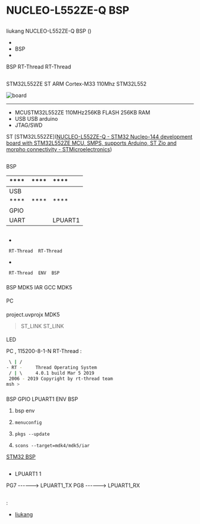 # NUCLEO-L552ZE-Q  BSP 

## 

 liukang  NUCLEO-L552ZE-Q  BSP () 



- 
- BSP 
- 

 BSP RT-Thread  RT-Thread 

## 

STM32L552ZE  ST  ARM Cortex-M33  110Mhz STM32L552 



![board](figures/board.png)

 **** 

- MCUSTM32L552ZE 110MHz256KB FLASH 256KB RAM
- USB USB arduino 
-  JTAG/SWD

 ST [STM32L552ZE]([NUCLEO-L552ZE-Q - STM32 Nucleo-144 development board with STM32L552ZE MCU, SMPS, supports Arduino, ST Zio and morpho connectivity - STMicroelectronics](https://www.st.com/en/evaluation-tools/nucleo-l552ze-q.html))

## 

 BSP 

| ****      | **** | ****                              |
| :----------------- | :----------: | :------------------------------------- |
| USB         |          ||
| ****      | **** | ****                              |
| GPIO              |          | |
| UART              |          |   LPUART1                           |


## 



- 

     RT-Thread  RT-Thread  

- 

     RT-Thread  ENV  BSP 


### 

 BSP  MDK5  IAR  GCC  MDK5 

#### 

 PC

#### 

 project.uvprojx  MDK5 

>  ST_LINK  ST_LINK 

#### 

LED

 PC , 115200-8-1-N RT-Thread :

```bash
 \ | /
- RT -     Thread Operating System
 / | \     4.0.1 build Mar 5 2019
 2006 - 2019 Copyright by rt-thread team
msh >
```
### 

 BSP  GPIO  LPUART1  ENV BSP 

1.  bsp  env 

2. `menuconfig`

3. `pkgs --update`

4. `scons --target=mdk4/mdk5/iar` 

 [STM32  BSP ](../docs/STM32BSP.md)

## 

-  LPUART1 1 

  PG7     ------> LPUART1_TX
  PG8     ------> LPUART1_RX

## 

:

-  [liukang](https://github.com/liukangcc)

